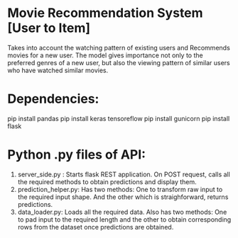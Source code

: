# Movie Recommendation System [User to Item]

Takes into account the watching pattern of existing users and Recommends movies for a new user.
The model gives importance not only to the preferred genres of a new user, but also the viewing pattern of similar users who have watched similar movies.

# Dependencies:

pip install pandas
pip install keras tensoreflow
pip install gunicorn
pip install flask

# Python .py files of API:
1) server_side.py : Starts flask REST application. On POST request, calls all the required methods to obtain predictions and display them.
2) prediction_helper.py: Has two methods: One to transform raw input to the required input shape. And the other which is straighforward, returns predictions.
3) data_loader.py: Loads all the required data. Also has two methods: One to pad input to the required length and the other to obtain corresponding rows from the dataset once predictions are obtained.
        
